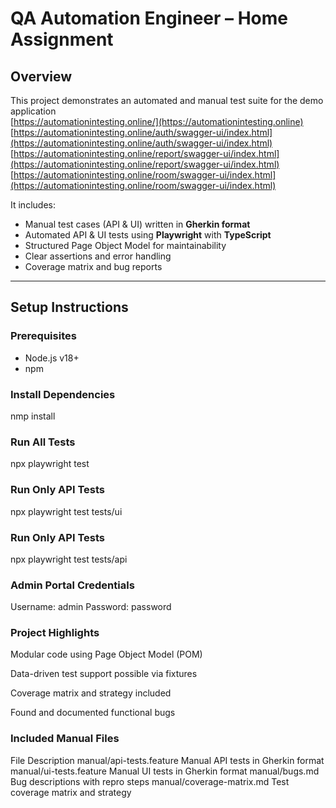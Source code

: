 # QA Automation Engineer – Home Assignment

## Overview

This project demonstrates an automated and manual test suite for the demo application  
[https://automationintesting.online/](https://automationintesting.online)
[https://automationintesting.online/auth/swagger-ui/index.html](https://automationintesting.online/auth/swagger-ui/index.html)
[https://automationintesting.online/report/swagger-ui/index.html](https://automationintesting.online/report/swagger-ui/index.html)
[https://automationintesting.online/room/swagger-ui/index.html](https://automationintesting.online/room/swagger-ui/index.html)

It includes:
- Manual test cases (API & UI) written in **Gherkin format**
- Automated API & UI tests using **Playwright** with **TypeScript**
- Structured Page Object Model for maintainability
- Clear assertions and error handling
- Coverage matrix and bug reports

---

## Setup Instructions

### Prerequisites
- Node.js v18+
- npm

### Install Dependencies

nmp install

### Run All Tests

npx playwright test

### Run Only API Tests

npx playwright test tests/ui

### Run Only API Tests

npx playwright test tests/api

### Admin Portal Credentials

Username: admin
Password: password

### Project Highlights
Modular code using Page Object Model (POM)

Data-driven test support possible via fixtures

Coverage matrix and strategy included

Found and documented functional bugs

### Included Manual Files
File	Description
manual/api-tests.feature	Manual API tests in Gherkin format
manual/ui-tests.feature  	Manual UI tests in Gherkin format
manual/bugs.md          	Bug descriptions with repro steps
manual/coverage-matrix.md	Test coverage matrix and strategy